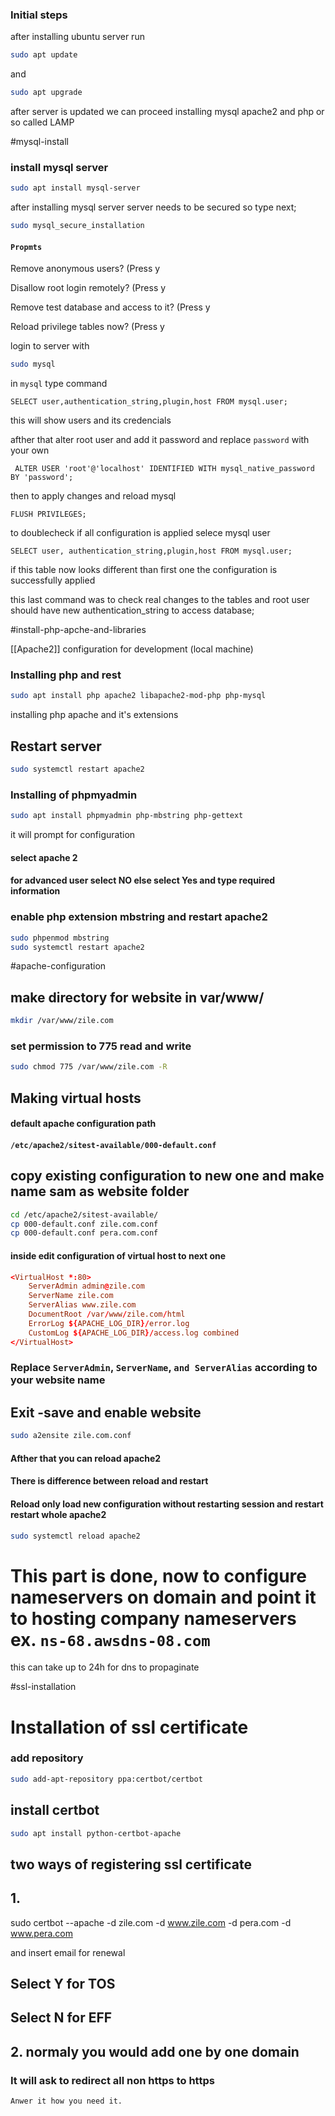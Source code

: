 
### Initial steps
after installing ubuntu server run 
```bash
sudo apt update
```
and 
```bash
sudo apt upgrade
```
after server is updated we can proceed installing mysql apache2 and php or so called LAMP

#mysql-install
### install mysql server 
```bash
sudo apt install mysql-server
```

after installing mysql server  server needs to be secured so type next;
```bash
sudo mysql_secure_installation
```
#### `Propmts`
Remove anonymous users? (Press y

Disallow root login remotely? (Press y

Remove test database and access to it? (Press y

Reload privilege tables now? (Press y

login to server with
```bash
sudo mysql
```

in `mysql` type command 
```mysql
SELECT user,authentication_string,plugin,host FROM mysql.user;
```
this will show users and its credencials

afther that alter root user and add it password and replace `password` with your own
```mysql
 ALTER USER 'root'@'localhost' IDENTIFIED WITH mysql_native_password BY 'password';
```

then to apply changes and reload mysql 
```mysql
FLUSH PRIVILEGES;
```

to doublecheck if all configuration is applied selece mysql user
```mysql
SELECT user, authentication_string,plugin,host FROM mysql.user;
```
if this table now looks different than first one the configuration is successfully applied

this last command was to check real changes to the tables and root user should have new authentication_string to access database;

#install-php-apche-and-libraries

[[Apache2]] configuration for development (local machine)
### Installing php and rest

```bash
sudo apt install php apache2 libapache2-mod-php php-mysql
```
installing php  apache and it's extensions
## Restart server
```bash
sudo systemctl restart apache2
```

### Installing of phpmyadmin

```bash
sudo apt install phpmyadmin php-mbstring php-gettext
```
it will prompt for configuration
#### select apache 2 

#### for advanced user select NO else select Yes and type required information

### enable php extension mbstring and restart apache2
```bash
sudo phpenmod mbstring
sudo systemctl restart apache2
```

#apache-configuration
## make directory for website in var/www/

```bash
mkdir /var/www/zile.com
```

### set permission to 775 read and write 
```bash
sudo chmod 775 /var/www/zile.com -R
```

## Making virtual hosts

#### default apache configuration path
#### `/etc/apache2/sitest-available/000-default.conf`

## copy existing configuration to new one and make name sam as website folder

```bash
cd /etc/apache2/sitest-available/
cp 000-default.conf zile.com.conf
cp 000-default.conf pera.com.conf
```

#### inside edit configuration of virtual host to next one

```conf
<VirtualHost *:80>
	ServerAdmin admin@zile.com
	ServerName zile.com
	ServerAlias www.zile.com
	DocumentRoot /var/www/zile.com/html
	ErrorLog ${APACHE_LOG_DIR}/error.log
	CustomLog ${APACHE_LOG_DIR}/access.log combined
</VirtualHost>
```

### Replace `ServerAdmin`, `ServerName`, `and ServerAlias` according to your website name

## Exit -save and enable website
```bash
sudo a2ensite zile.com.conf
```

#### Afther that you can reload apache2
#### There is difference between reload and restart
#### Reload only load new configuration without restarting session and restart restart whole apache2
```bash
sudo systemctl reload apache2
```

# This part is done, now to configure nameservers on domain and point it to hosting company nameservers  ex. `ns-68.awsdns-08.com`

this can take up to 24h for dns to propaginate

#ssl-installation
# Installation of ssl certificate
### add repository
```bash
sudo add-apt-repository ppa:certbot/certbot
```

## install certbot

```bash
sudo apt install python-certbot-apache
```

## two ways of registering ssl certificate

## 1. 
sudo certbot --apache -d zile.com -d www.zile.com -d pera.com -d www.pera.com

and insert email for renewal

## Select Y for TOS
## Select N for EFF

## 2. normaly you would add one by one domain
### It will ask to redirect all non https to https
`Anwer it how you need it.`







